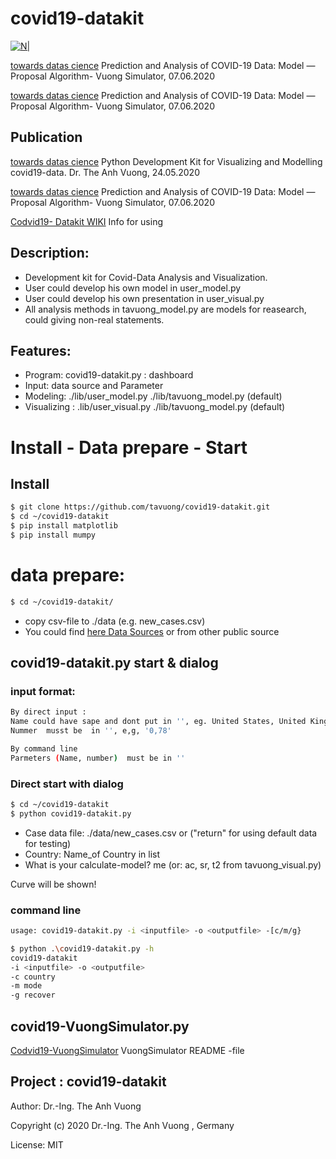 # covid19-datakit
[![N|](https://vuongblog.files.wordpress.com/2020/05/git_pt_vuong60.png)](https://vuongblog.wordpress.com)

[towards datas cience](https://towardsdatascience.com/prediction-and-analysis-of-covid-19-data-model-proposal-algorithm-vuong-simulator-2b05d1bded7e)  Prediction and Analysis of COVID-19 Data: Model — Proposal Algorithm- Vuong Simulator, 07.06.2020

[towards datas cience](https://towardsdatascience.com/prediction-and-analysis-of-covid-19-data-model-proposal-algorithm-vuong-simulator-2b05d1bded7e)  Prediction and Analysis of COVID-19 Data: Model — Proposal Algorithm- Vuong Simulator, 07.06.2020


## Publication
[towards datas cience](https://towardsdatascience.com/python-development-kit-for-visualizing-and-modelling-of-covid19-data-b33e7a13aace)  Python Development Kit for Visualizing and Modelling covid19-data. Dr. The Anh Vuong, 24.05.2020

[towards datas cience](https://towardsdatascience.com/prediction-and-analysis-of-covid-19-data-model-proposal-algorithm-vuong-simulator-2b05d1bded7e)  Prediction and Analysis of COVID-19 Data: Model — Proposal Algorithm- Vuong Simulator, 07.06.2020

[Codvid19- Datakit WIKI](https://github.com/tavuong/covid19-datakit/wiki) Info for using
## Description:
- Development kit for Covid-Data Analysis and Visualization.
- User could develop his own model in user_model.py
- User could develop his own presentation in user_visual.py 
- All analysis methods in tavuong_model.py are models for reasearch, could giving non-real statements.

## Features:
- Program: covid19-datakit.py : dashboard
- Input: data source and Parameter
- Modeling:     ./lib/user_model.py ./lib/tavuong_model.py (default)
- Visualizing : .lib/user_visual.py ./lib/tavuong_model.py (default)

# Install - Data prepare - Start 
## Install
```sh
$ git clone https://github.com/tavuong/covid19-datakit.git
$ cd ~/covid19-datakit
$ pip install matplotlib
$ pip install mumpy
```
# data prepare: 
```sh
$ cd ~/covid19-datakit/
```
- copy csv-file to ./data (e.g. new_cases.csv) 
- You could find [here Data Sources](https://ourworldindata.org/coronavirus-source-data) or from other public source 

## covid19-datakit.py start & dialog
### input format:
```sh
By direct input : 
Name could have sape and dont put in '', eg. United States, United Kingdom
Nummer  musst be  in '', e,g, '0,78'

By command line
Parmeters (Name, number)  must be in ''
```

### Direct start with dialog
```sh
$ cd ~/covid19-datakit
$ python covid19-datakit.py
```
- Case data file: ./data/new_cases.csv or ("return" for using default data for testing) 
- Country: Name_of Country in list
- What is your calculate-model? me (or: ac, sr, t2 from tavuong_visual.py)

Curve will be shown!

### command line
```sh
usage: covid19-datakit.py -i <inputfile> -o <outputfile> -[c/m/g} 

$ python .\covid19-datakit.py -h
covid19-datakit
-i <inputfile> -o <outputfile>
-c country
-m mode
-g recover  
```
## covid19-VuongSimulator.py
[Codvid19-VuongSimulator](https://github.com/tavuong/covid19-datakit/blob/master/README_VuongSimulator.md) VuongSimulator README -file


Project : covid19-datakit
----
Author: Dr.-Ing. The Anh Vuong 

Copyright (c) 2020 Dr.-Ing. The Anh Vuong , Germany

License: MIT
